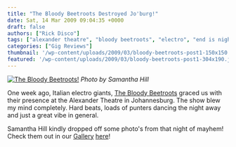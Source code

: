 ```yaml
---
title: "The Bloody Beetroots Destroyed Jo'burg!"
date: Sat, 14 Mar 2009 09:04:35 +0000
draft: false
authors: ["Rick Disco"]
tags: ["alexander theatre", "bloody beetroots", "electro", "end is nigh", "italian", "johannesburg", "photos", "samantha hill", "south africa"]
categories: ["Gig Reviews"]
thumbnail: '/wp-content/uploads/2009/03/bloody-beetroots-post1-150x150.jpg'
featured: '/wp-content/uploads/2009/03/bloody-beetroots-post1-304x190.jpg'
---
```


[![The Bloody Beetroots!](/wp-content/uploads/2009/03/bloody-beetroots-post.jpg "The Bloody Beetroots!")](/wp-content/uploads/2009/03/bloody-beetroots-post.jpg) _Photo by Samantha Hill_

One week ago, Italian electro giants, [The Bloody Beetroots](http://www.myspace.com/thebloodybeetroots "The Bloody Beetroots") graced us with their presence at the Alexander Theatre in Johannesburg. The show blew my mind completely. Hard beats, loads of punters dancing the night away and just a great vibe in general.

Samantha Hill kindly dropped off some photo's from that night of mayhem! Check them out in our [Gallery](/gallery "electrotrash Gallery") [here](/gallery "electrotrash Gallery")!